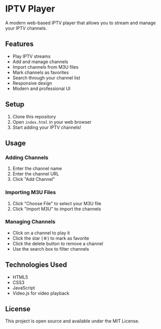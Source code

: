 # IPTV Player

A modern web-based IPTV player that allows you to stream and manage your IPTV channels.

## Features

- Play IPTV streams
- Add and manage channels
- Import channels from M3U files
- Mark channels as favorites
- Search through your channel list
- Responsive design
- Modern and professional UI

## Setup

1. Clone this repository
2. Open `index.html` in your web browser
3. Start adding your IPTV channels!

## Usage

### Adding Channels
1. Enter the channel name
2. Enter the channel URL
3. Click "Add Channel"

### Importing M3U Files
1. Click "Choose File" to select your M3U file
2. Click "Import M3U" to import the channels

### Managing Channels
- Click on a channel to play it
- Click the star (☆) to mark as favorite
- Click the delete button to remove a channel
- Use the search box to filter channels

## Technologies Used

- HTML5
- CSS3
- JavaScript
- Video.js for video playback

## License

This project is open source and available under the MIT License. 